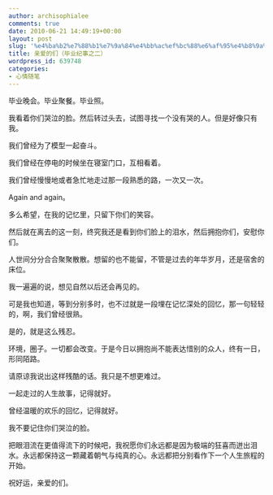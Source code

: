 ```yaml
---
author: archisophialee
comments: true
date: 2010-06-21 14:49:19+00:00
layout: post
slug: '%e4%ba%b2%e7%88%b1%e7%9a%84%e4%bb%ac%ef%bc%88%e6%af%95%e4%b8%9a%e7%ba%aa%e4%ba%8b%e4%b9%8b%e4%ba%8c%ef%bc%89'
title: 亲爱的们（毕业纪事之二）
wordpress_id: 639748
categories:
- 心情随笔
---
```


毕业晚会。毕业聚餐。毕业照。

 

我看着你们哭泣的脸。然后转过头去，试图寻找一个没有哭的人。但是好像只有我。

 

我们曾经为了模型一起奋斗。

 

我们曾经在停电的时候坐在寝室门口，互相看着。

 

我们曾经慢慢地或者急忙地走过那一段熟悉的路，一次又一次。

 

Again and again。

 

多么希望，在我的记忆里，只留下你们的笑容。

 

然后就在离去的这一刻，终究我还是看到你们脸上的泪水，然后拥抱你们，安慰你们。

 

人世间分分合合聚聚散散。想留的也不能留，不管是过去的年华岁月，还是宿舍的床位。

 

我一遍遍的说，想见自然以后还会再见的。

 

可是我也知道，等到分别多时，也不过就是一段埋在记忆深处的回忆，那一句轻轻的，啊，我们曾经很熟。

 

是的，就是这么残忍。

 

环境，圈子。一切都会改变。于是今日以拥抱尚不能表达惜别的众人，终有一日，形同陌路。

 

请原谅我说出这样残酷的话。我只是不想更难过。

 

一起走过的人生故事，记得就好。

 

曾经温暖的欢乐的回忆，记得就好。

 

我不要记住你们哭泣的脸。

 

把眼泪流在更值得流下的时候吧，我祝愿你们永远都是因为极端的狂喜而迸出泪水。永远都保持这一颗藏着朝气与纯真的心。永远都把分别看作下一个人生旅程的开始。

 

祝好运，亲爱的们。
